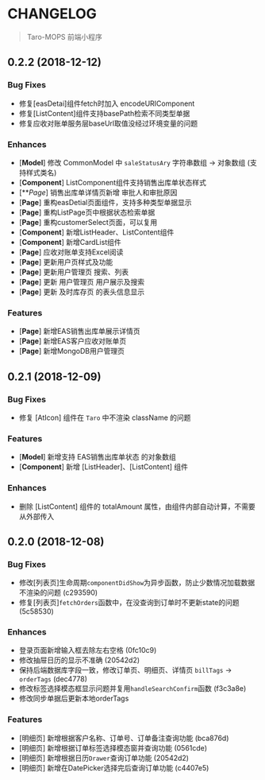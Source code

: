 # CHANGELOG

> Taro-MOPS 前端小程序

## 0.2.2 (2018-12-12)

### Bug Fixes

* 修复[easDetai]组件fetch时加入 encodeURIComponent
* 修复[ListContent]组件支持basePath检索不同类型单据
* 修复应收对账单服务层baseUrl取值没经过环境变量的问题

### Enhances

* [**Model**] 修改 CommonModel 中 `saleStatusAry` 字符串数组 -> 对象数组 (支持样式类名)
* [**Component**] ListComponent组件支持销售出库单状态样式
* [***Page*] 销售出库单详情页新增 审批人和审批原因
* [**Page**] 重构easDetial页面组件，支持多种类型单据显示
* [**Page**] 重构ListPage页中根据状态检索单据
* [**Page**] 重构customerSelect页面，可以复用
* [**Component**] 新增ListHeader、ListContent组件
* [**Component**] 新增CardList组件
* [**Page**] 应收对账单支持Excel阅读
* [**Page**] 更新用户页样式及功能
* [**Page**] 更新用户管理页 搜索、列表
* [**Page**] 更新 用户管理页 用户展示及搜索
* [**Page**] 更新 及时库存页 的表头信息显示

### Features

* [**Page**] 新增EAS销售出库单展示详情页
* [**Page**] 新增EAS客户应收对账单页
* [**Page**] 新增MongoDB用户管理页

## 0.2.1 (2018-12-09)

### Bug Fixes

* 修复 [AtIcon] 组件在 `Taro` 中不渲染 className 的问题

### Features

* [**Model**] 新增支持 EAS销售出库单状态 的对象数组
* [**Component**] 新增 [ListHeader]、[ListContent] 组件

### Enhances

* 删除 [ListContent] 组件的 totalAmount 属性，由组件内部自动计算，不需要从外部传入

## 0.2.0 (2018-12-08)

### Bug Fixes

* 修改[列表页]生命周期`componentDidShow`为异步函数，防止少数情况加载数据不渲染的问题 (c293590)
* 修复[列表页]`fetchOrders`函数中，在没查询到订单时不更新state的问题 (5c58530)

### Enhances

* 登录页面新增输入框去除左右空格 (0fc10c9)
* 修改抽屉日历的显示不准确 (20542d2)
* 保持后端数据库字段一致，修改订单页、明细页、详情页 `billTags` -> `orderTags` (dec4778)
* 修改标签选择模态框显示问题并复用`handleSearchConfirm`函数 (f3c3a8e)
* 修改同步单据后更新本地orderTags

### Features

* [明细页] 新增根据客户名称、订单号、订单备注查询功能 (bca876d)
* [明细页] 新增根据订单标签选择模态窗并查询功能 (0561cde)
* [明细页] 新增根据日历`Drawer`查询订单功能 (20542d2)
* [明细页] 新增在DatePicker选择完后查询订单功能 (c4407e5)
